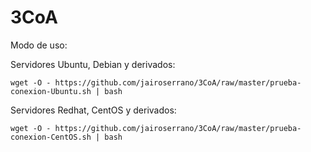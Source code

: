 3CoA
====

Modo de uso:

Servidores Ubuntu, Debian y derivados:

    wget -O - https://github.com/jairoserrano/3CoA/raw/master/prueba-conexion-Ubuntu.sh | bash

Servidores Redhat, CentOS y derivados:

    wget -O - https://github.com/jairoserrano/3CoA/raw/master/prueba-conexion-CentOS.sh | bash
